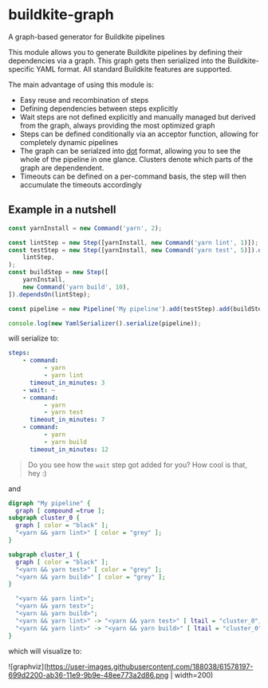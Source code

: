 # buildkite-graph

A graph-based generator for Buildkite pipelines

This module allows you to generate Buildkite pipelines by defining their dependencies via a graph. This graph gets then serialized into the Buildkite-specific YAML format.
All standard Buildkite features are supported.

The main advantage of using this module is:

-   Easy reuse and recombination of steps
-   Defining dependencies between steps explicitly
-   Wait steps are not defined explicitly and manually managed but derived from the graph, always providing the most optimized graph
-   Steps can be defined conditionally via an acceptor function, allowing for completely dynamic pipelines
-   The graph can be serialzed into [dot](https://www.graphviz.org/) format, allowing you to see the whole of the pipeline in one glance. Clusters denote which parts of the graph are dependendent.
-   Timeouts can be defined on a per-command basis, the step will then accumulate the timeouts accordingly

## Example in a nutshell

```ts
const yarnInstall = new Command('yarn', 2);

const lintStep = new Step([yarnInstall, new Command('yarn lint', 1)]);
const testStep = new Step([yarnInstall, new Command('yarn test', 5)]).dependsOn(
    lintStep,
);
const buildStep = new Step([
    yarnInstall,
    new Command('yarn build', 10),
]).dependsOn(lintStep);

const pipeline = new Pipeline('My pipeline').add(testStep).add(buildStep);

console.log(new YamlSerializer().serialize(pipeline));
```

will serialize to:

```yaml
steps:
    - command:
          - yarn
          - yarn lint
      timeout_in_minutes: 3
    - wait: ~
    - command:
          - yarn
          - yarn test
      timeout_in_minutes: 7
    - command:
          - yarn
          - yarn build
      timeout_in_minutes: 12
```

> Do you see how the `wait` step got added for you? How cool is that, hey :)

and

```dot
digraph "My pipeline" {
  graph [ compound =true ];
subgraph cluster_0 {
  graph [ color = "black" ];
  "<yarn && yarn lint>" [ color = "grey" ];
}

subgraph cluster_1 {
  graph [ color = "black" ];
  "<yarn && yarn test>" [ color = "grey" ];
  "<yarn && yarn build>" [ color = "grey" ];
}

  "<yarn && yarn lint>";
  "<yarn && yarn test>";
  "<yarn && yarn build>";
  "<yarn && yarn lint>" -> "<yarn && yarn test>" [ ltail = "cluster_0", lhead = "cluster_1" ];
  "<yarn && yarn lint>" -> "<yarn && yarn build>" [ ltail = "cluster_0", lhead = "cluster_1" ];
}
```

which will visualize to:

![graphviz](https://user-images.githubusercontent.com/188038/61578197-699d2200-ab36-11e9-9b9e-48ee773a2d86.png | width=200)
